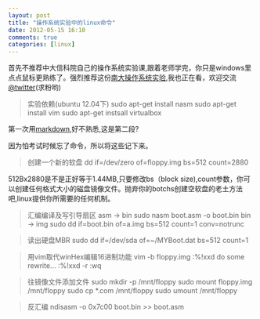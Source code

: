 ```yaml
---
layout: post
title: "操作系统实验中的linux命令"
date: 2012-05-15 16:10
comments: true
categories: [linux]
---
```


首先不推荐中大信科院自己的操作系统实验课,跟着老师学完，你只是windows里点点鼠标更熟练了。强烈推荐这份[南大操作系统实验](http://cslab.nju.edu.cn/opsystem/#MainPage),我也正在看，欢迎交流[@twitter](https://twitter.com/#!/bigbiepineapple)(求粉哟)
>实验依赖(ubuntu 12.04下)
    sudo apt-get install nasm
    sudo apt-get install vim
    sudo apt-get instsall virtualbox

第一次用[markdown](http://wowubuntu.com/markdown/),好不熟悉,这是第二段?

因为怕考试时候忘了命令，所以将这些记下来。

>创建一个新的软盘
    dd if=/dev/zero of=floppy.img bs=512 count=2880

512Bx2880是不是正好等于1.44MB,只要修改bs（block size),count参数，你可以创建任何格式大小的磁盘镜像文件。抛弃你的botchs创建空软盘的老土方法吧,linux提供你所需要的任何机制。

>汇编编译及写引导扇区
    asm -> bin
    sudo nasm boot.asm -o boot.bin
    bin -> img
    sudo dd if=boot.bin of=a.img bs=512 count=1 conv=notrunc

>读出硬盘MBR
    sudo dd if=/dev/sda of=~/MYBoot.dat bs=512 count=1

>用vim取代winHex编辑16进制功能
    vim -b floppy.img
    :%!xxd
    do some rewrite...
    :%!xxd -r
    :wq

>往镜像文件添加文件
    sudo mkdir -p /mnt/floppy
    sudo mount floppy.img /mnt/floppy
    sudo cp *.com /mnt/floppy
    sudo umount /mnt/floppy

>反汇编
    ndisasm -o 0x7c00 boot.bin >> boot.asm
